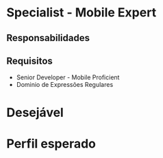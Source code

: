 # Specialist - Mobile Expert

## Responsabilidades

## Requisitos

- Senior Developer - Mobile Proficient
- Dominio de Expressões Regulares

# Desejável

# Perfil esperado